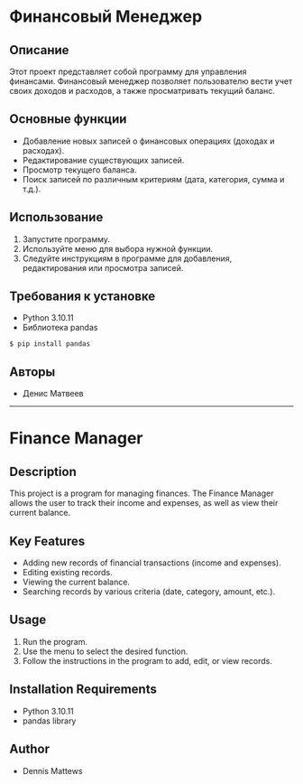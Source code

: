 # Финансовый Менеджер

## Описание

Этот проект представляет собой программу для управления финансами. Финансовый менеджер позволяет пользователю вести учет своих доходов и расходов, а также просматривать текущий баланс.

## Основные функции

- Добавление новых записей о финансовых операциях (доходах и расходах).
- Редактирование существующих записей.
- Просмотр текущего баланса.
- Поиск записей по различным критериям (дата, категория, сумма и т.д.).

## Использование

1. Запустите программу.
2. Используйте меню для выбора нужной функции.
3. Следуйте инструкциям в программе для добавления, редактирования или просмотра записей.

## Требования к установке

- Python 3.10.11
- Библиотека pandas

`$ pip install pandas`

## Авторы

- Денис Матвеев

---

# Finance Manager

## Description

This project is a program for managing finances. The Finance Manager allows the user to track their income and expenses, as well as view their current balance.

## Key Features

- Adding new records of financial transactions (income and expenses).
- Editing existing records.
- Viewing the current balance.
- Searching records by various criteria (date, category, amount, etc.).

## Usage

1. Run the program.
2. Use the menu to select the desired function.
3. Follow the instructions in the program to add, edit, or view records.

## Installation Requirements

- Python 3.10.11
- pandas library

## Author

- Dennis Mattews